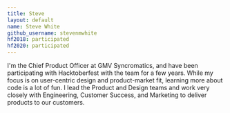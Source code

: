 ```yaml
---
title: Steve
layout: default
name: Steve White
github_username: stevenmwhite
hf2018: participated
hf2020: participated
---
```


I'm the Chief Product Officer at GMV Syncromatics, and have been participating with Hacktoberfest with the team for a few years. While my focus is on user-centric design and product-market fit, learning more about code is a lot of fun. I lead the Product and Design teams and work very closely with Engineering, Customer Success, and Marketing to deliver products to our customers.